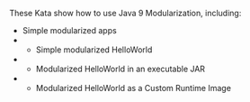 These Kata show how to use Java 9 Modularization, including:

- Simple modularized apps
- - Simple modularized HelloWorld
- - Modularized HelloWorld in an executable JAR
- - Modularized HelloWorld as a Custom Runtime Image
